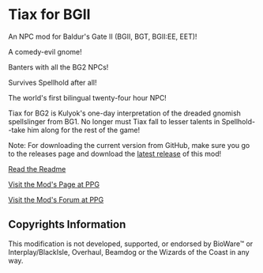 # Tiax for BGII
An NPC mod for Baldur's Gate II (BGII, BGT, BGII:EE, EET)!

A comedy-evil gnome!

Banters with all the BG2 NPCs!

Survives Spellhold after all!

The world's first bilingual twenty-four hour NPC!

Tiax for BG2 is Kulyok's one-day interpretation of the dreaded gnomish spellslinger from BG1. No longer must Tiax fall to lesser talents in Spellhold--take him along for the rest of the game!

Note: For downloading the current version from GitHub, make sure you go to the releases page and download the [latest release](https://github.com/Pocket-Plane-Group/Tiax_for_BGII/releases) of this mod!

[Read the Readme](http://mods.pocketplane.net/kulyok/Readme-Tiax.txt)

[Visit the Mod's Page at PPG](http://www.pocketplane.net/oneday)

[Visit the Mod's Forum at PPG](http://forums.pocketplane.net/index.php/topic,27655.25.html)

## Copyrights Information

This modification is not developed, supported, or endorsed by BioWare™ or Interplay/BlackIsle, Overhaul, Beamdog or the Wizards of the Coast in any way.
